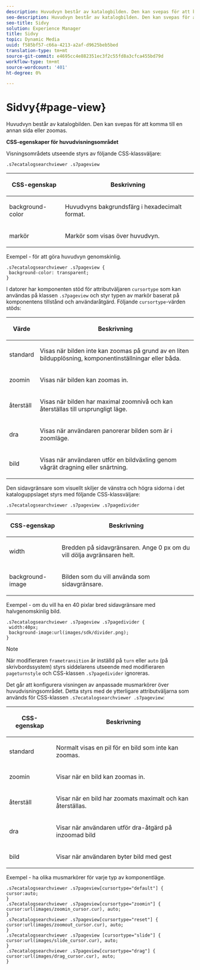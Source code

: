 ```yaml
---
description: Huvudvyn består av katalogbilden. Den kan svepas för att komma till en annan sida eller zoomas.
seo-description: Huvudvyn består av katalogbilden. Den kan svepas för att komma till en annan sida eller zoomas.
seo-title: Sidvy
solution: Experience Manager
title: Sidvy
topic: Dynamic Media
uuid: f585bf57-c66a-4213-a2af-d9625beb5bed
translation-type: tm+mt
source-git-commit: e4695cc4e882351ec3f2c55fd8a3cfca455bd79d
workflow-type: tm+mt
source-wordcount: '401'
ht-degree: 0%

---
```



# Sidvy{#page-view}

Huvudvyn består av katalogbilden. Den kan svepas för att komma till en annan sida eller zoomas.

<!--<a id="section_061E550C1C1D4DB2BD663A898895B38C"></a>-->

**CSS-egenskaper för huvudvisningsområdet**

Visningsområdets utseende styrs av följande CSS-klassväljare:

```
.s7ecatalogsearchviewer .s7pageview
```

<table id="table_94EE3F5BBE4547C0B4943471CEE7EDE4"> 
 <thead> 
  <tr> 
   <th colname="col1" class="entry"> <p> CSS-egenskap </p> </th> 
   <th colname="col2" class="entry"> <p>Beskrivning </p> </th> 
  </tr> 
 </thead>
 <tbody> 
  <tr> 
   <td colname="col1"> <p> <span class="codeph"> background-color  </span> </p> </td> 
   <td colname="col2"> <p> Huvudvyns bakgrundsfärg i hexadecimalt format. </p> </td> 
  </tr> 
  <tr> 
   <td colname="col1"> <p> <span class="codeph"> markör  </span> </p> </td> 
   <td colname="col2"> <p>Markör som visas över huvudvyn. </p> </td> 
  </tr> 
 </tbody> 
</table>

Exempel - för att göra huvudvyn genomskinlig.

```
.s7ecatalogsearchviewer .s7pageview { 
 background-color: transparent; 
}
```

I datorer har komponenten stöd för attributväljaren `cursortype` som kan användas på klassen `.s7pageview` och styr typen av markör baserat på komponentens tillstånd och användaråtgärd. Följande `cursortype`-värden stöds:

<table id="table_45B83F6CCDE84C36B0E087CA9144BFE6"> 
 <thead> 
  <tr> 
   <th colname="col1" class="entry"> <p>Värde </p> </th> 
   <th colname="col2" class="entry"> <p>Beskrivning </p> </th> 
  </tr> 
 </thead>
 <tbody> 
  <tr> 
   <td colname="col1"> <p> <span class="codeph"> standard  </span> </p> </td> 
   <td colname="col2"> <p>Visas när bilden inte kan zoomas på grund av en liten bildupplösning, komponentinställningar eller båda. </p> </td> 
  </tr> 
  <tr> 
   <td colname="col1"> <p> <span class="codeph"> zoomin  </span> </p> </td> 
   <td colname="col2"> <p>Visas när bilden kan zoomas in. </p> </td> 
  </tr> 
  <tr> 
   <td colname="col1"> <p> <span class="codeph"> återställ  </span> </p> </td> 
   <td colname="col2"> <p>Visas när bilden har maximal zoomnivå och kan återställas till ursprungligt läge. </p> </td> 
  </tr> 
  <tr> 
   <td colname="col1"> <p> <span class="codeph"> dra  </span> </p> </td> 
   <td colname="col2"> <p>Visas när användaren panorerar bilden som är i zoomläge. </p> </td> 
  </tr> 
  <tr> 
   <td colname="col1"> <p> <span class="codeph"> bild  </span> </p> </td> 
   <td colname="col2"> <p>Visas när användaren utför en bildväxling genom vågrät dragning eller snärtning. </p> </td> 
  </tr> 
 </tbody> 
</table>

Den sidavgränsare som visuellt skiljer de vänstra och högra sidorna i det kataloguppslaget styrs med följande CSS-klassväljare:

`.s7ecatalogsearchviewer .s7pageview .s7pagedivider`

<table id="table_77EBC9A77BF14CF4974F8F43C709A207"> 
 <thead> 
  <tr> 
   <th colname="col1" class="entry"> <p> CSS-egenskap </p> </th> 
   <th colname="col2" class="entry"> <p>Beskrivning </p> </th> 
  </tr> 
 </thead>
 <tbody> 
  <tr> 
   <td colname="col1"> <p> <span class="codeph"> width </span> </p> </td> 
   <td colname="col2"> <p> Bredden på sidavgränsaren. Ange <span class="codeph"> 0 </span> px om du vill dölja avgränsaren helt. </p> </td> 
  </tr> 
  <tr> 
   <td colname="col1"> <p> <span class="codeph"> background-image  </span> </p> </td> 
   <td colname="col2"> <p>Bilden som du vill använda som sidavgränsare. </p> </td> 
  </tr> 
 </tbody> 
</table>

Exempel - om du vill ha en 40 pixlar bred sidavgränsare med halvgenomskinlig bild.

```
.s7ecatalogsearchviewer .s7pageview .s7pagedivider { 
 width:40px; 
 background-image:url(images/sdk/divider.png); 
}
```

>[!NOTE]
>
>När modifieraren `frametransition` är inställd på `turn` eller `auto` (på skrivbordssystem) styrs siddelarens utseende med modifieraren `pageturnstyle` och CSS-klassen `.s7pagedivider` ignoreras.

Det går att konfigurera visningen av anpassade musmarkörer över huvudvisningsområdet. Detta styrs med de ytterligare attributväljarna som används för CSS-klassen `.s7ecatalogsearchviewer .s7pageview`:

<table id="table_908164DECF9347A19A9696A23BBDB1A2"> 
 <thead> 
  <tr> 
   <th colname="col1" class="entry"> <p> CSS-egenskap </p> </th> 
   <th colname="col2" class="entry"> <p>Beskrivning </p> </th> 
  </tr> 
 </thead>
 <tbody> 
  <tr> 
   <td colname="col1"> <p> <span class="codeph"> standard  </span> </p> </td> 
   <td colname="col2"> <p> Normalt visas en pil för en bild som inte kan zoomas. </p> </td> 
  </tr> 
  <tr> 
   <td colname="col1"> <p> <span class="codeph"> zoomin  </span> </p> </td> 
   <td colname="col2"> <p> Visar när en bild kan zoomas in. </p> </td> 
  </tr> 
  <tr> 
   <td colname="col1"> <p> <span class="codeph"> återställ  </span> </p> </td> 
   <td colname="col2"> <p>Visar när en bild har zoomats maximalt och kan återställas. </p> </td> 
  </tr> 
  <tr> 
   <td colname="col1"> <p> <span class="codeph"> dra  </span> </p> </td> 
   <td colname="col2"> <p>Visar när användaren utför dra-åtgärd på inzoomad bild </p> </td> 
  </tr> 
  <tr> 
   <td colname="col1"> <p> <span class="codeph"> bild  </span> </p> </td> 
   <td colname="col2"> <p>Visar när användaren byter bild med gest </p> </td> 
  </tr> 
 </tbody> 
</table>

Exempel - ha olika musmarkörer för varje typ av komponentläge.

```
.s7ecatalogsearchviewer .s7pageview[cursortype="default"] { 
cursor:auto; 
} 
.s7ecatalogsearchviewer .s7pageview[cursortype="zoomin"] { 
cursor:url(images/zoomin_cursor.cur), auto; 
} 
.s7ecatalogsearchviewer .s7pageview[cursortype="reset"] { 
cursor:url(images/zoomout_cursor.cur), auto; 
} 
.s7ecatalogsearchviewer .s7pageview [cursortype="slide"] { 
cursor:url(images/slide_cursor.cur), auto; 
} 
.s7ecatalogsearchviewer .s7pageview[cursortype="drag"] { 
cursor:url(images/drag_cursor.cur), auto; 
}
```

